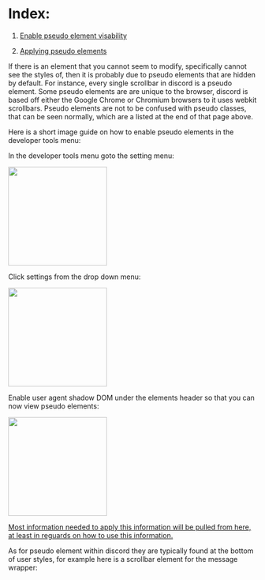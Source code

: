 <h1>Index:</h1>

1) <a href="#EnablePEV">Enable pseudo element visability</a>

2) <a href="#ApplyingPEV">Applying pseudo elements</a>


<a name="EnablePEV">If there is an element that you cannot seem to modify, specifically cannot see the styles of, then it is probably due to pseudo elements that are hidden by default. For instance, every single scrollbar in discord is a pseudo element. Some pseudo elements are are unique to the browser, discord is based off either the Google Chrome or Chromium browsers to it uses webkit scrollbars. Pseudo elements are not to be confused with pseudo classes, that can be seen normally, which are a listed at the end of that page above.</a>

Here is a short image guide on how to enable pseudo elements in the developer tools menu:

In the developer tools menu goto the setting menu:

<img src="https://raw.githubusercontent.com/CompletelyUnbelievable/ThemeResource/master/BetterDiscord101/PseudoCSS/Images/SettingsMenu.png" height="200">

Click settings from the drop down menu:

<img src="https://raw.githubusercontent.com/CompletelyUnbelievable/ThemeResource/master/BetterDiscord101/PseudoCSS/Images/SettingsMenu2.png" height="200">

Enable user agent shadow DOM under the elements header so that you can now view pseudo elements:

<img src="https://raw.githubusercontent.com/CompletelyUnbelievable/ThemeResource/master/BetterDiscord101/PseudoCSS/Images/SettingsMenu3.png" height="200">


<a name="ApplyingPEV" href="https://www.w3schools.com/css/css_pseudo_elements.asp">Most information needed to apply this information will be pulled from here, at least in reguards on how to use this information.</a>

As for pseudo element within discord they are typically found at the bottom of user styles, for example here is a scrollbar element for the message wrapper:

